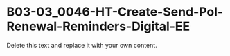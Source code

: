 

# B03-03_0046-HT-Create-Send-Pol-Renewal-Reminders-Digital-EE

Delete this text and replace it with your own content.
